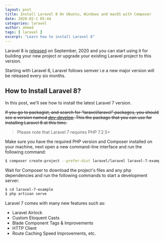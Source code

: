 ```yaml
---
layout: post
title: Install Laravel 8 On Ubuntu, Windows and macOS with Composer
date: 2020-02-1 05:44
categories: laravel
author: ahmed
tags: [ laravel ]
excerpt: "Learn how to install Laravel 8"
---
```


Laravel 8 is [released](https://laravel.com/docs/8.x/releases) on September, 2020 and you can start using it for building your new project or upgrade your existing Laravel project to this version.

Starting with Laravel 6, Laravel follows semver i.e a new major version will be released every six months.

## How to Install Laravel 8?

In this post, we'll see how to install the latest Laravel 7 version.

<s>If you go to packagist, and search for “laravel/laravel”  packages, you should see a version named [_dev-develop_](https://packagist.org/packages/laravel/laravel#dev-develop). This the package that you can use for installing Laravel 8 at this time.</s>

> Please note that Laravel 7 requires PHP 7.2.5+

Make sure you have the required PHP version and Composer installed on your machine, next open a new command-line interface and run the following command:

```bash
$ composer create-project --prefer-dist laravel/laravel laravel-7-example 
```

Wait for Composer to download the project's files and any php dependencies and run the following commands to start a development server:

```bash
$ cd laravel-7-example  
$ php artisan serve
```

Laravel 7 comes with many new features such as:

- Laravel Airlock
- Custom Eloquent Casts
- Blade Component Tags & Improvements
- HTTP Client
- Route Caching Speed Improvements, etc.

